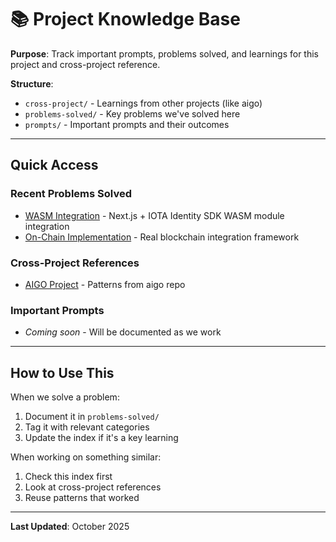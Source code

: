 # 📚 Project Knowledge Base

**Purpose**: Track important prompts, problems solved, and learnings for this project and cross-project reference.

**Structure**:
- `cross-project/` - Learnings from other projects (like aigo)
- `problems-solved/` - Key problems we've solved here
- `prompts/` - Important prompts and their outcomes

---

## Quick Access

### Recent Problems Solved
- [WASM Integration](./problems-solved/wasm-integration.md) - Next.js + IOTA Identity SDK WASM module integration
- [On-Chain Implementation](./problems-solved/onchain-implementation.md) - Real blockchain integration framework

### Cross-Project References
- [AIGO Project](./cross-project/aigo-reference.md) - Patterns from aigo repo

### Important Prompts
- _Coming soon_ - Will be documented as we work

---

## How to Use This

When we solve a problem:
1. Document it in `problems-solved/`
2. Tag it with relevant categories
3. Update the index if it's a key learning

When working on something similar:
1. Check this index first
2. Look at cross-project references
3. Reuse patterns that worked

---

**Last Updated**: October 2025
